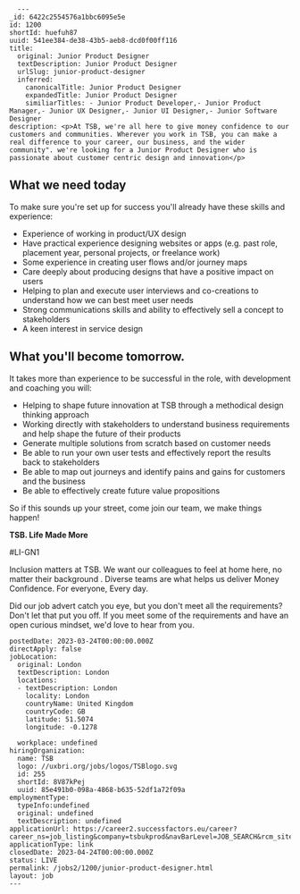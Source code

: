 
      ---
    _id: 6422c2554576a1bbc6095e5e 
    id: 1200
    shortId: huefuh87
    uuid: 541ee384-de38-43b5-aeb8-dcd0f00ff116
    title:
      original: Junior Product Designer
      textDescription: Junior Product Designer
      urlSlug: junior-product-designer
      inferred:
        canonicalTitle: Junior Product Designer
        expandedTitle: Junior Product Designer
        similiarTitles: - Junior Product Developer,- Junior Product Manager,- Junior UX Designer,- Junior UI Designer,- Junior Software Designer
    description: <p>At TSB, we're all here to give money confidence to our customers and communities. Wherever you work in TSB, you can make a real difference to your career, our business, and the wider community". we're looking for a Junior Product Designer who is passionate about customer centric design and innovation</p>
<h2 id="what-we-need-today">What we need today</h2>
<p>To make sure you're set up for success you'll already have these skills and experience:</p>
<ul>
<li>Experience of working in product/UX design</li>
<li>Have practical experience designing websites or apps (e.g. past role, placement year, personal projects, or freelance work)</li>
<li>Some experience in creating user flows and/or journey maps</li>
<li>Care deeply about producing designs that have a positive impact on users</li>
<li>Helping to plan and execute user interviews and co-creations to understand how we can best meet user needs</li>
<li>Strong communications skills and ability to effectively sell a concept to stakeholders</li>
<li>A keen interest in service design</li>
</ul>
<h2 id="what-youll-become-tomorrow">What you'll become tomorrow.</h2>
<p>It takes more than experience to be successful in the role, with development and coaching you will:</p>
<ul>
<li>Helping to shape future innovation at TSB through a methodical design thinking approach</li>
<li>Working directly with stakeholders to understand business requirements and help shape the future of their products</li>
<li>Generate multiple solutions from scratch based on customer needs</li>
<li>Be able to run your own user tests and effectively report the results back to stakeholders</li>
<li>Be able to map out journeys and identify pains and gains for customers and the business</li>
<li>Be able to effectively create future value propositions</li>
</ul>
<p>So if this sounds up your street, come join our team, we make things happen!</p>
<p><strong>TSB. Life Made More</strong></p>
<p>#LI-GN1</p>
<p> Inclusion matters at TSB. We want our colleagues to feel at home here, no matter their background . Diverse teams are what helps us deliver Money Confidence. For everyone, Every day.</p>
<p>Did our job advert catch you eye, but you don't meet all the requirements? Don't let that put you off. If you meet some of the requirements and have an open curious mindset, we'd love to hear from you. </p>

    postedDate: 2023-03-24T00:00:00.000Z
    directApply: false
    jobLocation: 
      original: London
      textDescription: London
      locations:
      - textDescription: London
        locality: London
        countryName: United Kingdom
        countryCode: GB
        latitude: 51.5074
        longitude: -0.1278
      
      workplace: undefined
    hiringOrganization:
      name: TSB
      logo: //uxbri.org/jobs/logos/TSBlogo.svg
      id: 255
      shortId: 8V87kPej
      uuid: 85e491b0-098a-4868-b635-52df1a72f09a
    employmentType:
      typeInfo:undefined
      original: undefined
      textDescription: undefined
    applicationUrl: https://career2.successfactors.eu/career?career_ns=job_listing&company=tsbukprod&navBarLevel=JOB_SEARCH&rcm_site_locale=en_GB&site=VjItSmFoc1VqUEliN25XSmxwcnB4TjZ5QT09&career_job_req_id=29191
    applicationType: link
    closedDate: 2023-04-24T00:00:00.000Z
    status: LIVE
    permalink: /jobs2/1200/junior-product-designer.html
    layout: job
    ---
    